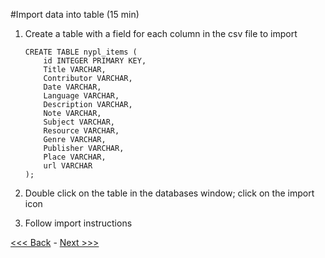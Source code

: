 #Import data into table (15 min)  
1. Create a table with a field for each column in the csv file to import  
	```
	CREATE TABLE nypl_items (
		id INTEGER PRIMARY KEY,
		Title VARCHAR,
		Contributor VARCHAR,
		Date VARCHAR,
		Language VARCHAR,
		Description VARCHAR,
		Note VARCHAR,
		Subject VARCHAR,
		Resource VARCHAR,
		Genre VARCHAR,
		Publisher VARCHAR,
		Place VARCHAR,
		url VARCHAR
	);
	```  
2. Double click on the table in the databases window; click on the import icon  

3. Follow import instructions  

[<<< Back](https://github.com/GCDigitalFellows/GCDRI_databases/blob/master/sections/7-innerjoin.md) - [Next >>>]()